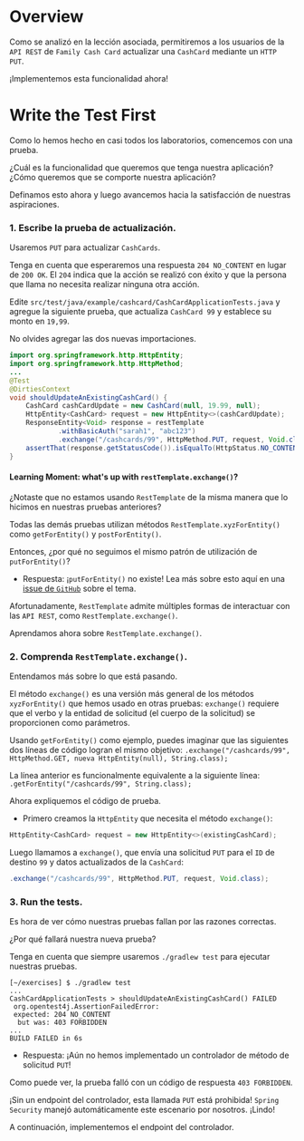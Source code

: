 # Overview

Como se analizó en la lección asociada, permitiremos a los usuarios de la `API REST` de `Family Cash Card` actualizar una `CashCard` mediante un `HTTP PUT`.

¡Implementemos esta funcionalidad ahora!

# Write the Test First

Como lo hemos hecho en casi todos los laboratorios, comencemos con una prueba.

¿Cuál es la funcionalidad que queremos que tenga nuestra aplicación? ¿Cómo queremos que se comporte nuestra aplicación?

Definamos esto ahora y luego avancemos hacia la satisfacción de nuestras aspiraciones.

### 1. Escribe la prueba de actualización.

Usaremos `PUT` para actualizar `CashCards`.

Tenga en cuenta que esperaremos una respuesta `204 NO_CONTENT` en lugar de `200 OK`. El `204` indica que la acción se realizó con éxito y que la persona que llama no necesita realizar ninguna otra acción.

Edite `src/test/java/example/cashcard/CashCardApplicationTests.java` y agregue la siguiente prueba, que actualiza `CashCard 99` y establece su monto en `19,99`.

No olvides agregar las dos nuevas importaciones.

```java
import org.springframework.http.HttpEntity;
import org.springframework.http.HttpMethod;
...
@Test
@DirtiesContext
void shouldUpdateAnExistingCashCard() {
    CashCard cashCardUpdate = new CashCard(null, 19.99, null);
    HttpEntity<CashCard> request = new HttpEntity<>(cashCardUpdate);
    ResponseEntity<Void> response = restTemplate
            .withBasicAuth("sarah1", "abc123")
            .exchange("/cashcards/99", HttpMethod.PUT, request, Void.class);
    assertThat(response.getStatusCode()).isEqualTo(HttpStatus.NO_CONTENT);
}
```

#### Learning Moment: what's up with `restTemplate.exchange()`?

¿Notaste que no estamos usando `RestTemplate` de la misma manera que lo hicimos en nuestras pruebas anteriores?

Todas las demás pruebas utilizan métodos `RestTemplate.xyzForEntity()` como `getForEntity()` y `postForEntity()`.

Entonces, ¿por qué no seguimos el mismo patrón de utilización de `putForEntity()`?

- Respuesta: ¡`putForEntity()` no existe! Lea más sobre esto aquí en una [issue de `GitHub`](https://github.com/spring-projects/spring-framework/issues/15256)
  sobre el tema.

Afortunadamente, `RestTemplate` admite múltiples formas de interactuar con las `API REST`, como `RestTemplate.exchange()`.

Aprendamos ahora sobre `RestTemplate.exchange()`.

### 2. Comprenda `RestTemplate.exchange()`.
Entendamos más sobre lo que está pasando.

El método `exchange()` es una versión más general de los métodos `xyzForEntity()` que hemos usado en otras pruebas: `exchange()` requiere que el verbo y la entidad de solicitud (el cuerpo de la solicitud) se proporcionen como parámetros.

Usando `getForEntity()` como ejemplo, puedes imaginar que las siguientes dos líneas de código logran el mismo objetivo:
`.exchange("/cashcards/99", HttpMethod.GET, nueva HttpEntity(null), String.class);`

La línea anterior es funcionalmente equivalente a la siguiente línea:
`.getForEntity("/cashcards/99", String.class);`

Ahora expliquemos el código de prueba.

- Primero creamos la `HttpEntity` que necesita el método `exchange()`:
```java
HttpEntity<CashCard> request = new HttpEntity<>(existingCashCard);
```

Luego llamamos a `exchange()`, que envía una solicitud `PUT` para el `ID` de destino `99` y datos actualizados de la `CashCard`:
```java
.exchange("/cashcards/99", HttpMethod.PUT, request, Void.class);
```

### 3. Run the tests.
Es hora de ver cómo nuestras pruebas fallan por las razones correctas.

¿Por qué fallará nuestra nueva prueba?

Tenga en cuenta que siempre usaremos `./gradlew test` para ejecutar nuestras pruebas.

```shell
[~/exercises] $ ./gradlew test
...
CashCardApplicationTests > shouldUpdateAnExistingCashCard() FAILED
 org.opentest4j.AssertionFailedError:
 expected: 204 NO_CONTENT
  but was: 403 FORBIDDEN
...
BUILD FAILED in 6s

```

- Respuesta: ¡Aún no hemos implementado un controlador de método de solicitud `PUT`!

Como puede ver, la prueba falló con un código de respuesta `403 FORBIDDEN`.

¡Sin un endpoint del controlador, esta llamada `PUT` está prohibida! `Spring Security` manejó automáticamente este escenario por nosotros. ¡Lindo!

A continuación, implementemos el endpoint del controlador.